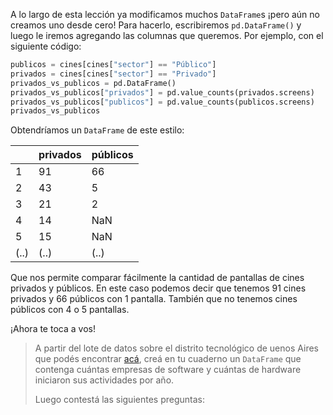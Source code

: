 A lo largo de esta lección ya modificamos muchos `DataFrame`s ¡pero aún no creamos uno desde cero! Para hacerlo, escribiremos `pd.DataFrame()` y luego le iremos agregando las columnas que queremos. Por ejemplo, con el siguiente código:

```python
publicos = cines[cines["sector"] == "Público"]
privados = cines[cines["sector"] == "Privado"]
privados_vs_publicos = pd.DataFrame()
privados_vs_publicos["privados"] = pd.value_counts(privados.screens)
privados_vs_publicos["publicos"] = pd.value_counts(publicos.screens)
privados_vs_publicos
```

Obtendríamos un `DataFrame` de este estilo:

||privados|públicos|
---|---|---|
1|91|66|
2|43|5|
3|21|2|
4|14|NaN|
5|15|NaN|
(..)|(..)|(..)

Que nos permite comparar fácilmente la cantidad de pantallas de cines privados y públicos. En este caso podemos decir que tenemos 91 cines privados y 66 públicos con 1 pantalla. También que no tenemos cines públicos con 4 o 5 pantallas. 

¡Ahora te toca a vos!

<!-- usar el de chile-->

> A partir del lote de datos sobre el distrito tecnológico de uenos Aires que podés encontrar [acá](https://docs.google.com/spreadsheets/d/e/2PACX-1vRSa9oM9fC-QlT7VOeGhZQtrWnlNSTsk3U8DWGTOXUWtPH6u9o5O5eZ0kTg8mFTwAn9vMdGRK7o2SPB/pub?gid=1178503202&single=true&output=csv), creá en tu cuaderno un `DataFrame` que contenga cuántas empresas de software y cuántas de hardware iniciaron sus actividades por año.
>
> Luego contestá las siguientes preguntas:
